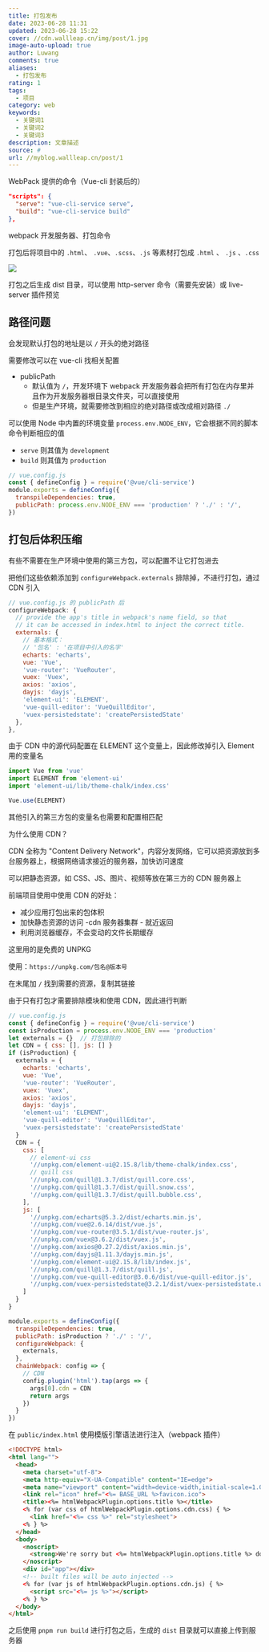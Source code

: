 ```yaml
---
title: 打包发布
date: 2023-06-28 11:31
updated: 2023-06-28 15:22
cover: //cdn.wallleap.cn/img/post/1.jpg
image-auto-upload: true
author: Luwang
comments: true
aliases:
  - 打包发布
rating: 1
tags:
  - 项目
category: web
keywords:
  - 关键词1
  - 关键词2
  - 关键词3
description: 文章描述
source: #
url: //myblog.wallleap.cn/post/1
---
```


WebPack 提供的命令（Vue-cli 封装后的）

```json
"scripts": {
  "serve": "vue-cli-service serve",
  "build": "vue-cli-service build"
},
```

webpack 开发服务器、打包命令

打包后将项目中的 `.html`、 `.vue`、`.scss`、`.js` 等素材打包成 `.html` 、 `.js` 、`.css`

![](https://cdn.wallleap.cn/img/pic/illustration/202306281142587.png)

打包之后生成 dist 目录，可以使用 http-server 命令（需要先安装）或 live-server 插件预览

## 路径问题

会发现默认打包的地址是以 `/` 开头的绝对路径

需要修改可以在 vue-cli 找相关配置

- publicPath
	- 默认值为 `/`，开发环境下 webpack 开发服务器会把所有打包在内存里并且作为开发服务器根目录文件夹，可以直接使用
	- 但是生产环境，就需要修改到相应的绝对路径或改成相对路径 `./`

可以使用 Node 中内置的环境变量 `process.env.NODE_ENV`，它会根据不同的脚本命令判断相应的值

- `serve` 则其值为 `development`
- `build` 则其值为 `production`

```js
// vue.config.js
const { defineConfig } = require('@vue/cli-service')
module.exports = defineConfig({
  transpileDependencies: true,
  publicPath: process.env.NODE_ENV === 'production' ? './' : '/',
})
```

## 打包后体积压缩

有些不需要在生产环境中使用的第三方包，可以配置不让它打包进去

把他们这些依赖添加到 `configureWebpack.externals` 排除掉，不进行打包，通过 CDN 引入

```js
// vue.config.js 的 publicPath 后
configureWebpack: {
  // provide the app's title in webpack's name field, so that
  // it can be accessed in index.html to inject the correct title.
  externals: {
    // 基本格式：
    // '包名' : '在项目中引入的名字'
    echarts: 'echarts',
    vue: 'Vue',
    'vue-router': 'VueRouter',
    vuex: 'Vuex',
    axios: 'axios',
    dayjs: 'dayjs',
    'element-ui': 'ELEMENT',
    'vue-quill-editor': 'VueQuillEditor',
    'vuex-persistedstate': 'createPersistedState'
  },
},
```

由于 CDN 中的源代码配置在 ELEMENT 这个变量上，因此修改掉引入 Element 用的变量名

```js
import Vue from 'vue'
import ELEMENT from 'element-ui'
import 'element-ui/lib/theme-chalk/index.css'

Vue.use(ELEMENT)
```

其他引入的第三方包的变量名也需要和配置相匹配

为什么使用 CDN？

CDN 全称为 "Content Delivery Network"，内容分发网络，它可以把资源放到多台服务器上，根据网络请求接近的服务器，加快访问速度

可以把静态资源，如 CSS、JS、图片、视频等放在第三方的 CDN 服务器上

前端项目使用中使用 CDN 的好处：

- 减少应用打包出来的包体积
- 加快静态资源的访问 -cdn 服务器集群 - 就近返回
- 利用浏览器缓存，不会变动的文件长期缓存

这里用的是免费的 UNPKG

使用：`https://unpkg.com/包名@版本号`

在末尾加 `/` 找到需要的资源，复制其链接

由于只有打包才需要排除模块和使用 CDN，因此进行判断

```js
// vue.config.js
const { defineConfig } = require('@vue/cli-service')
const isProduction = process.env.NODE_ENV === 'production'
let externals = {}  // 打包排除的
let CDN = { css: [], js: [] }
if (isProduction) {
  externals = {
    echarts: 'echarts',
    vue: 'Vue',
    'vue-router': 'VueRouter',
    vuex: 'Vuex',
    axios: 'axios',
    dayjs: 'dayjs',
    'element-ui': 'ELEMENT',
    'vue-quill-editor': 'VueQuillEditor',
    'vuex-persistedstate': 'createPersistedState'
  }
  CDN = {
    css: [
      // element-ui css
      '//unpkg.com/element-ui@2.15.8/lib/theme-chalk/index.css',
      // quill css
      '//unpkg.com/quill@1.3.7/dist/quill.core.css',
      '//unpkg.com/quill@1.3.7/dist/quill.snow.css',
      '//unpkg.com/quill@1.3.7/dist/quill.bubble.css',
    ],
    js: [
      '//unpkg.com/echarts@5.3.2/dist/echarts.min.js',
      '//unpkg.com/vue@2.6.14/dist/vue.js',
      '//unpkg.com/vue-router@3.5.1/dist/vue-router.js',
      '//unpkg.com/vuex@3.6.2/dist/vuex.js',
      '//unpkg.com/axios@0.27.2/dist/axios.min.js',
      '//unpkg.com/dayjs@1.11.3/dayjs.min.js',
      '//unpkg.com/element-ui@2.15.8/lib/index.js',
      '//unpkg.com/quill@1.3.7/dist/quill.js',
      '//unpkg.com/vue-quill-editor@3.0.6/dist/vue-quill-editor.js',
      '//unpkg.com/vuex-persistedstate@3.2.1/dist/vuex-persistedstate.umd.js',
    ]
  }
}

module.exports = defineConfig({
  transpileDependencies: true,
  publicPath: isProduction ? './' : '/',
  configureWebpack: {
    externals,
  },
  chainWebpack: config => {
    // CDN
    config.plugin('html').tap(args => {
      args[0].cdn = CDN
      return args
    })
  }
})
```

在 `public/index.html` 使用模版引擎语法进行注入（webpack 插件）

```html
<!DOCTYPE html>
<html lang="">
  <head>
    <meta charset="utf-8">
    <meta http-equiv="X-UA-Compatible" content="IE=edge">
    <meta name="viewport" content="width=device-width,initial-scale=1.0">
    <link rel="icon" href="<%= BASE_URL %>favicon.ico">
    <title><%= htmlWebpackPlugin.options.title %></title>
    <% for (var css of htmlWebpackPlugin.options.cdn.css) { %>
      <link href="<%= css %>" rel="stylesheet">
    <% } %>
  </head>
  <body>
    <noscript>
      <strong>We're sorry but <%= htmlWebpackPlugin.options.title %> doesn't work properly without JavaScript enabled. Please enable it to continue.</strong>
    </noscript>
    <div id="app"></div>
    <!-- built files will be auto injected -->
    <% for (var js of htmlWebpackPlugin.options.cdn.js) { %>
      <script src="<%= js %>"></script>
    <% } %>
  </body>
</html>
```

之后使用 `pnpm run build` 进行打包之后，生成的 `dist` 目录就可以直接上传到服务器
